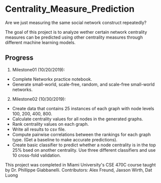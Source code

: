# Centrality_Measure_Prediction
Are we just measuring the same social network construct repeatedly?

The goal of this project is to analyze wether certain network centrality measures can be predicted using other centrality measures through different machine learning models.

## Progress

1. Milestone01 (10/20/2019): 
  - Complete Networkx practice notebook.
  - Generate small-world, scale-free, random, and scale-free small-world networks.
2. Milestone02 (10/30/2019):  
  - Create data that contains 25 instances of each graph with node levels 100, 200, 400, 800.
  - Calculate centrality values for all nodes in the generated graphs.
  - Rank centrality values on each graph.
  - Write all results to csv file.
  - Compute pairwise correlations between the rankings for each graph type. (Get a baseline to make accurate predictions).
  - Create basic classifier to predict whether a node centrality is in the top 25% bsed on another centrality. Use three different classifiers and use 10 cross-fold validation.


This project was completed in Miami University's CSE 470C course taught by Dr. Phillippe Giabbanelli.
Contributors: Alex Freund, Jaxson Wirth, Dat Luong
